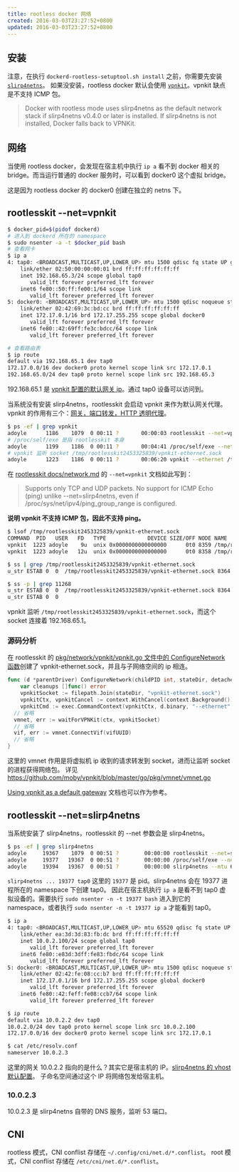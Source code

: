 ```yaml
---
title: rootless docker 网络
created: 2016-03-03T23:27:52+0800
updated: 2016-03-03T23:27:52+0800
---
```


## 安装

注意，在执行 `dockerd-rootless-setuptool.sh install` 之前，你需要先安装 [`slirp4netns`](https://github.com/rootless-containers/slirp4netns)。
如果没安装，rootless docker 默认会使用 [`vpnkit`](https://github.com/moby/vpnkit)。vpnkit 缺点是不支持 ICMP 包。

> Docker with rootless mode uses slirp4netns as the default network stack if slirp4netns v0.4.0 or later is installed. If slirp4netns is not installed, Docker falls back to VPNKit.

## 网络

当使用 rootless docker，会发现在宿主机中执行 `ip a` 看不到 docker 相关的 bridge。而当运行普通的 docker 服务时，可以看到 docker0 这个虚拟 bridge。

这是因为 rootless docker 的 docker0 创建在独立的 netns 下。

## rootlesskit --net=vpnkit

```sh
$ docker_pid=$(pidof dockerd)
# 进入到 dockerd 所在的 namespace
$ sudo nsenter -a -t $docker_pid bash
# 查看网卡
$ ip a
4: tap0: <BROADCAST,MULTICAST,UP,LOWER_UP> mtu 1500 qdisc fq state UP group default qlen 1000
    link/ether 02:50:00:00:00:01 brd ff:ff:ff:ff:ff:ff
    inet 192.168.65.3/24 scope global tap0
       valid_lft forever preferred_lft forever
    inet6 fe80::50:ff:fe00:1/64 scope link
       valid_lft forever preferred_lft forever
5: docker0: <BROADCAST,MULTICAST,UP,LOWER_UP> mtu 1500 qdisc noqueue state UP group default
    link/ether 02:42:69:3c:bd:cc brd ff:ff:ff:ff:ff:ff
    inet 172.17.0.1/16 brd 172.17.255.255 scope global docker0
       valid_lft forever preferred_lft forever
    inet6 fe80::42:69ff:fe3c:bdcc/64 scope link
       valid_lft forever preferred_lft forever

# 查看路由表
$ ip route
default via 192.168.65.1 dev tap0
172.17.0.0/16 dev docker0 proto kernel scope link src 172.17.0.1
192.168.65.0/24 dev tap0 proto kernel scope link src 192.168.65.3
```

192.168.65.1 是 [vpnkit 配置的默认网关 ip](https://github.com/moby/vpnkit/blob/dc331cb22850be0cdd97c84a9cfecaf44a1afb6e/src/hostnet/configuration.ml#L96)。通过 tap0 设备可以访问到。

当系统没有安装 slirp4netns，rootlesskit 会启动 vpnkit 来作为默认网关代理。
vpnkit 的作用有三个：[网关，端口转发，HTTP 透明代理](https://github.com/moby/vpnkit#design)。

```sh
$ ps -ef | grep vpnkit
adoyle      1186    1079  0 00:11 ?       00:00:03 rootlesskit --net=vpnkit --mtu=1500 --slirp4netns-sandbox=auto --slirp4netns-seccomp=auto --disable-host-loopback --port-driver=builtin --copy-up=/etc --copy-up=/run --propagation=rslave /home/adoyle/bin/dockerd-rootless.sh
# /proc/self/exe 是指 rootlesskit 本身
adoyle      1199    1186  0 00:11 ?       00:04:41 /proc/self/exe --net=vpnkit --mtu=1500 --slirp4netns-sandbox=auto --slirp4netns-seccomp=auto --disable-host-loopback --port-driver=builtin --copy-up=/etc --copy-up=/run --propagation=rslave /home/adoyle/bin/dockerd-rootless.sh
# vpnkit 监听 socket /tmp/rootlesskit2453325839/vpnkit-ethernet.sock
adoyle      1223    1186  0 00:11 ?       00:06:20 vpnkit --ethernet /tmp/rootlesskit2453325839/vpnkit-ethernet.sock --mtu 1500 --host-ip 0.0.0.0
```

在 [rootlesskit docs/network.md](https://github.com/rootless-containers/rootlesskit/blob/master/docs/network.md) 的 `--net=vpnkit` 文档如此写到：

> Supports only TCP and UDP packets. No support for ICMP Echo (ping) unlike --net=slirp4netns, even if /proc/sys/net/ipv4/ping_group_range is configured.

**说明 vpnkit 不支持 ICMP 包，因此不支持 ping。**

```sh
$ lsof /tmp/rootlesskit2453325839/vpnkit-ethernet.sock
COMMAND  PID   USER   FD   TYPE             DEVICE SIZE/OFF NODE NAME
vpnkit  1223 adoyle    9u  unix 0x0000000000000000      0t0 8359 /tmp/rootlesskit2453325839/vpnkit-ethernet.sock type=STREAM
vpnkit  1223 adoyle   12u  unix 0x0000000000000000      0t0 8358 /tmp/rootlesskit2453325839/vpnkit-ethernet.sock type=STREAM

$ ss | grep /tmp/rootlesskit2453325839/vpnkit-ethernet.sock
u_str ESTAB 0  0  /tmp/rootlesskit2453325839/vpnkit-ethernet.sock 8364   * 11268

$ ss -p | grep 11268
u_str ESTAB 0  0  /tmp/rootlesskit2453325839/vpnkit-ethernet.sock 8364   * 11268
u_str ESTAB 0  0                                                         * 11268   * 8364  users:(("exe",pid=1199,fd=7))
```

vpnkit 监听 `/tmp/rootlesskit2453325839/vpnkit-ethernet.sock`，而这个 socket 连接着 192.168.65.1。

### 源码分析

在 rootlesskit 的 [pkg/network/vpnkit/vpnkit.go 文件中的 ConfigureNetwork 函数](https://github.com/rootless-containers/rootlesskit/blob/5410f69cf58d07bf0ebd1d517e590606c12345e0/pkg/network/vpnkit/vpnkit.go#L88)创建了 vpnkit-ethernet.sock，并且与子网络空间的 ip 相连。

```go
func (d *parentDriver) ConfigureNetwork(childPID int, stateDir, detachedNetNSPath string) (*messages.ParentInitNetworkDriverCompleted, func() error, error) {
	var cleanups []func() error
	vpnkitSocket := filepath.Join(stateDir, "vpnkit-ethernet.sock")
	vpnkitCtx, vpnkitCancel := context.WithCancel(context.Background())
	vpnkitCmd := exec.CommandContext(vpnkitCtx, d.binary, "--ethernet", vpnkitSocket, "--mtu", strconv.Itoa(d.mtu))
  // 省略
  vmnet, err := waitForVPNKit(ctx, vpnkitSocket)
  // 省略
  vif, err := vmnet.ConnectVif(vifUUID)
  // 省略
}
```

这里的 vmnet 作用是将虚拟机 ip 收到的请求转发到 socket，进而让监听 socket 的进程获得网络包。
详见 https://github.com/moby/vpnkit/blob/master/go/pkg/vmnet/vmnet.go

[Using vpnkit as a default gateway](https://github.com/moby/vpnkit/blob/master/docs/ethernet.md) 文档也可以作为参考。

## rootlesskit --net=slirp4netns

当系统安装了 slirp4netns，rootlesskit 的 --net 参数会是 slirp4netns。

```sh
$ ps -ef | grep slirp4netns
adoyle     19367    1079  0 00:51 ?        00:00:00 rootlesskit --net=slirp4netns --mtu=65520 --slirp4netns-sandbox=auto --slirp4netns-seccomp=auto --disable-host-loopback --port-driver=builtin --copy-up=/etc --copy-up=/run --propagation=rslave /home/adoyle/bin/dockerd-rootless.sh
adoyle     19377   19367  0 00:51 ?        00:00:00 /proc/self/exe --net=slirp4netns --mtu=65520 --slirp4netns-sandbox=auto --slirp4netns-seccomp=auto --disable-host-loopback --port-driver=builtin --copy-up=/etc --copy-up=/run --propagation=rslave /home/adoyle/bin/dockerd-rootless.sh
adoyle     19394   19367  0 00:51 ?        00:00:00 slirp4netns --mtu 65520 -r 3 --disable-host-loopback --enable-sandbox --enable-seccomp 19377 tap0
```

`slirp4netns ... 19377 tap0` 这里的 `19377` 是 pid。slirp4netns 会在 19377 进程所在的 namespace 下创建 tap0。
因此在宿主机执行 `ip a` 是看不到 tap0 虚拟设备的。需要执行 `sudo nsenter -n -t 19377 bash` 进入到它的 namespace，或者执行 `sudo nsenter -n -t 19377 ip a` 才能看到 tap0。

```sh
$ ip a
4: tap0: <BROADCAST,MULTICAST,UP,LOWER_UP> mtu 65520 qdisc fq state UP group default qlen 1000
    link/ether ea:3d:3d:83:fb:dc brd ff:ff:ff:ff:ff:ff
    inet 10.0.2.100/24 scope global tap0
       valid_lft forever preferred_lft forever
    inet6 fe80::e83d:3dff:fe83:fbdc/64 scope link
       valid_lft forever preferred_lft forever
5: docker0: <BROADCAST,MULTICAST,UP,LOWER_UP> mtu 1500 qdisc noqueue state UP group default
    link/ether 02:42:fe:08:cc:b7 brd ff:ff:ff:ff:ff:ff
    inet 172.17.0.1/16 brd 172.17.255.255 scope global docker0
       valid_lft forever preferred_lft forever
    inet6 fe80::42:feff:fe08:ccb7/64 scope link
       valid_lft forever preferred_lft forever
```

```sh
$ ip route
default via 10.0.2.2 dev tap0
10.0.2.0/24 dev tap0 proto kernel scope link src 10.0.2.100
172.17.0.0/16 dev docker0 proto kernel scope link src 172.17.0.1

$ cat /etc/resolv.conf
nameserver 10.0.2.3
```

这里的网关 10.0.2.2 指向的是什么？其实它是宿主机的 IP。[slirp4netns 的 vhost 默认配置](https://github.com/rootless-containers/slirp4netns/blob/462be177a5282a7dc76b2308a55b745ef9d50d2d/slirp4netns.1.md#description)。
子命名空间通过这个 IP 将网络包发给宿主机。

### 10.0.2.3

10.0.2.3 是 slirp4netns 自带的 DNS 服务，监听 53 端口。

## CNI

rootless 模式，CNI conflist 存储在 `~/.config/cni/net.d/*.conflist`。
root 模式，CNI conflist 存储在 `/etc/cni/net.d/*.conflist`。
